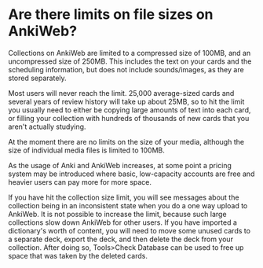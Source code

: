# Are there limits on file sizes on AnkiWeb?

Collections on AnkiWeb are limited to a compressed size of 100MB, and an uncompressed size of 250MB. This includes the text on your cards and the scheduling information, but does not include sounds/images, as they are stored separately.

Most users will never reach the limit. 25,000 average-sized cards and several years of review history will take up about 25MB, so to hit the limit you usually need to either be copying large amounts of text into each card, or filling your collection with hundreds of thousands of new cards that you aren't actually studying.

At the moment there are no limits on the size of your media, although the size of individual media files is limited to 100MB.

As the usage of Anki and AnkiWeb increases, at some point a pricing system may be introduced where basic, low-capacity accounts are free and heavier users can pay more for more space.

If you have hit the collection size limit, you will see messages about the collection being in an inconsistent state when you do a one way upload to AnkiWeb. It is not possible to increase the limit, because such large collections slow down AnkiWeb for other users. If you have imported a dictionary's worth of content, you will need to move some unused cards to a separate deck, export the deck, and then delete the deck from your collection. After doing so, Tools>Check Database can be used to free up space that was taken by the deleted cards.
